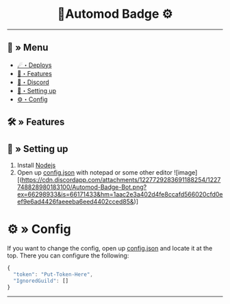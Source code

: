 <h1 align="center">
 🌿Automod Badge ⚙
</h1>

---
## <a id="menu"></a>🔱 » Menu

- [☄・Deploys](#deploys)
- [🔰・Features](#features)
- [🌌・Discord](https://discord.gg/novaworld)
- [🎉・Setting up](#setup)
- [⚙・Config](#config)

## <a id="features"></a>🛠 » Features


## <a id="setup"></a> 📁 » Setting up

1. Install [Nodejs](https://nodejs.org/)
2. Open up [config.json](https://discord.gg/uhq) with notepad or some other editor
![image][(https://cdn.discordapp.com/attachments/1227729283691188254/1227748828980183100/Automod-Badge-Bot.png?ex=66298933&is=66171433&hm=1aac2e3a402d4fe8ccafd566020cfd0eef9e6ad4426faeeeba6eed4402cced85&)]

# <a id="config"></a>⚙ » Config

If you want to change the config, open up [config.json](https://discord.gg/uhq) and locate it at the top. There you can configure the following:

```js
{
  "token": "Put-Token-Here",
  "IgnoredGuild": []
}
```

---
